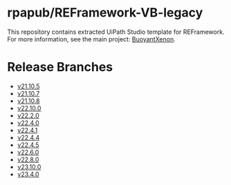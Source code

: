 # rpapub/REFramework-VB-legacy
This repository contains extracted UiPath Studio template for REFramework.
For more information, see the main project: [BuoyantXenon](https://github.com/rpapub/BuoyantXenon).

<!-- START OF AUTO-GENERATED CONTENT -->
# Release Branches
- [v21.10.5](https://github.com/rpapub/REFramework-VB-legacy/tree/v21.10.5)
- [v21.10.7](https://github.com/rpapub/REFramework-VB-legacy/tree/v21.10.7)
- [v21.10.8](https://github.com/rpapub/REFramework-VB-legacy/tree/v21.10.8)
- [v22.10.0](https://github.com/rpapub/REFramework-VB-legacy/tree/v22.10.0)
- [v22.2.0](https://github.com/rpapub/REFramework-VB-legacy/tree/v22.2.0)
- [v22.4.0](https://github.com/rpapub/REFramework-VB-legacy/tree/v22.4.0)
- [v22.4.1](https://github.com/rpapub/REFramework-VB-legacy/tree/v22.4.1)
- [v22.4.4](https://github.com/rpapub/REFramework-VB-legacy/tree/v22.4.4)
- [v22.4.5](https://github.com/rpapub/REFramework-VB-legacy/tree/v22.4.5)
- [v22.6.0](https://github.com/rpapub/REFramework-VB-legacy/tree/v22.6.0)
- [v22.8.0](https://github.com/rpapub/REFramework-VB-legacy/tree/v22.8.0)
- [v23.10.0](https://github.com/rpapub/REFramework-VB-legacy/tree/v23.10.0)
- [v23.4.0](https://github.com/rpapub/REFramework-VB-legacy/tree/v23.4.0)
<!-- END OF AUTO-GENERATED CONTENT -->
